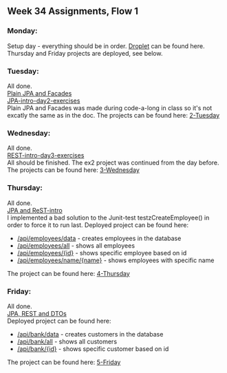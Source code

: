 ## Week 34 Assignments, Flow 1

### Monday:
Setup day - everything should be in order. [Droplet](http://camillastaunstrup.dk:8080/) can be found here. Thursday and Friday projects are deployed, see below. 

### Tuesday:
All done.  
[Plain JPA and Facades](https://docs.google.com/document/d/1Uib8GtBXmQZJ9x5tqXXHt1UYkkRPo9zKwugWa87bzUI/edit#)  
[JPA-intro-day2-exercises](https://docs.google.com/document/d/1JVXSMz_pw-Fnsid6Eihpam8P2eMd9phqwTQOFRzvrug/edit)  
Plain JPA and Facades was made during code-a-long in class so it's not excatly the same as in the doc. The projects can be found here: [2-Tuesday](https://github.com/Castau/Week-34-Assignments/tree/master/2-Tuesday)

### Wednesday:
All done.  
[REST-intro-day3-exercises](https://docs.google.com/document/d/1gdtrSIb_RiEE3qv5hPwrzBrNaowHA-MPFXR8LP9CKJk/edit)  
All should be finished. The ex2 project was continued from the day before. The projects can be found here: [3-Wednesday](https://github.com/Castau/Week-34-Assignments/tree/master/3-Wednesday)

### Thursday:
All done.  
[JPA and ReST-intro](https://docs.google.com/document/d/1c4uti7oLiipp1Sdny9Rwc1aOStfn9aasmWhhhzuTQS8/edit)  
I implemented a bad solution to the Junit-test testzCreateEmployee() in order to force it to run last. Deployed project can be found here:
* [/api/employees/data](http://camillastaunstrup.dk:8080/jpa_rest_startup-1.0/api/employees/data) - creates employees in the database
* [/api/employees/all](http://camillastaunstrup.dk:8080/jpa_rest_startup-1.0/api/employees/all) - shows all employees
* [/api/employees/{id}](http://camillastaunstrup.dk:8080/jpa_rest_startup-1.0/api/employees/4) - shows specific employee based on id
* [/api/employees/name/{name}](http://camillastaunstrup.dk:8080/jpa_rest_startup-1.0/api/employees/name/Gerda%20Karlsen) - shows employees with specific name

The project can be found here: [4-Thursday](https://github.com/Castau/Week-34-Assignments/tree/master/4-Thursday/week1-simple-jpa-rest)

### Friday:
All done.  
[JPA, REST and DTOs](https://docs.google.com/document/d/1HdHiORGNyteRpn7MoOixowxL10LQuUHt9XxAKtL9r0o/edit)  
Deployed project can be found here: 
* [/api/bank/data](http://camillastaunstrup.dk:8080/friday34-1.0/api/bank/data) - creates customers in the database
* [/api/bank/all](http://camillastaunstrup.dk:8080/friday34-1.0/api/bank/all) - shows all customers
* [/api/bank/{id}](http://camillastaunstrup.dk:8080/friday34-1.0/api/bank/1) - shows specific customer based on id

The project can be found here: [5-Friday](https://github.com/Castau/Week-34-Assignments/tree/master/5-Friday/friday)
